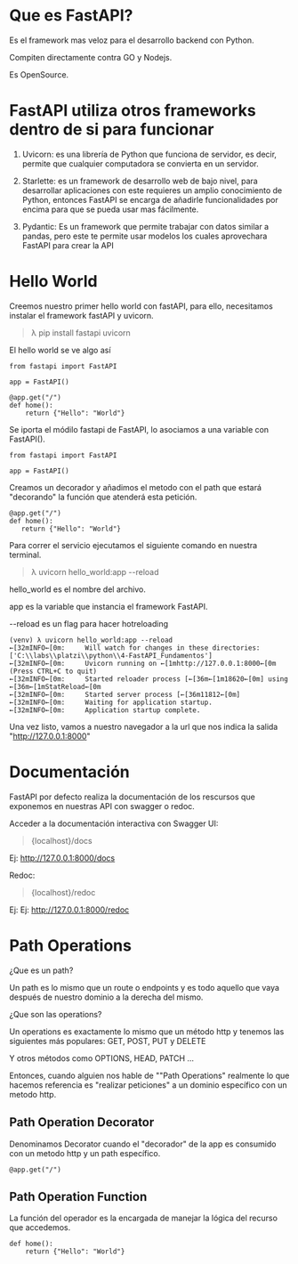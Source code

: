 # Que es FastAPI?

Es el framework mas veloz para el desarrollo backend con Python.


Compiten directamente contra GO y Nodejs.

Es OpenSource.

# FastAPI utiliza otros frameworks dentro de si para funcionar

1. Uvicorn: es una librería de Python que funciona de servidor, es decir, permite que cualquier computadora se convierta en un servidor.

1. Starlette: es un framework de desarrollo web de bajo nivel, para desarrollar aplicaciones con este requieres un amplio conocimiento de Python, entonces FastAPI se encarga de añadirle funcionalidades por encima para que se pueda usar mas fácilmente.

1. Pydantic: Es un framework que permite trabajar con datos similar a pandas, pero este te permite usar modelos los cuales aprovechara FastAPI para crear la API

# Hello World

Creemos nuestro primer hello world con fastAPI, para ello, necesitamos instalar el framework fastAPI y uvicorn.

>λ pip install fastapi uvicorn

El hello world se ve algo así 

```
from fastapi import FastAPI

app = FastAPI()

@app.get("/")
def home():
    return {"Hello": "World"}
```

Se iporta el módilo fastapi de FastAPI, lo asociamos a una variable con FastAPI().

```
from fastapi import FastAPI

app = FastAPI()
```

Creamos un decorador y añadimos el metodo con el path que estará "decorando" la función que atenderá esta petición.
 ```
@app.get("/")
def home():
    return {"Hello": "World"}
```

Para correr el servicio ejecutamos el siguiente comando en nuestra terminal.

> λ uvicorn hello_world:app --reload

hello_world es el nombre del archivo.


app es la variable que instancia el framework FastAPI.

--reload es un flag para hacer hotreloading


```C:\labs\platzi\python\4-FastAPI_Fundamentos(master)
(venv) λ uvicorn hello_world:app --reload
←[32mINFO←[0m:     Will watch for changes in these directories: ['C:\\labs\\platzi\\python\\4-FastAPI_Fundamentos']
←[32mINFO←[0m:     Uvicorn running on ←[1mhttp://127.0.0.1:8000←[0m (Press CTRL+C to quit)
←[32mINFO←[0m:     Started reloader process [←[36m←[1m18620←[0m] using ←[36m←[1mStatReload←[0m
←[32mINFO←[0m:     Started server process [←[36m11812←[0m]
←[32mINFO←[0m:     Waiting for application startup.
←[32mINFO←[0m:     Application startup complete.
```

Una vez listo, vamos a nuestro navegador a la url que nos indica la salida "http://127.0.0.1:8000"


# Documentación
FastAPI por defecto realiza la documentación de los rescursos que exponemos en nuestras API con swagger o redoc.


Acceder a la documentación interactiva con Swagger UI:

>{localhost}/docs

Ej: http://127.0.0.1:8000/docs

Redoc:

> {localhost}/redoc

Ej: Ej: http://127.0.0.1:8000/redoc

# Path Operations

¿Que es un path?

Un path es lo mismo que un route o endpoints y es todo aquello que vaya después de nuestro dominio a la derecha del mismo.

¿Que son las operations?

Un operations es exactamente lo mismo que un método http y tenemos las siguientes más populares: GET, POST, PUT y DELETE

Y otros métodos como OPTIONS, HEAD, PATCH …

Entonces, cuando alguien nos hable de ""Path Operations" realmente lo que hacemos referencia es "realizar peticiones" a un dominio específico con un metodo http.

## Path Operation Decorator
Denominamos Decorator cuando el "decorador" de la app es consumido con un metodo http y un path específico.
```
@app.get("/")
```
## Path Operation Function
La función del operador es la encargada de manejar la lógica del recurso que accedemos.
```
def home():
    return {"Hello": "World"}
```